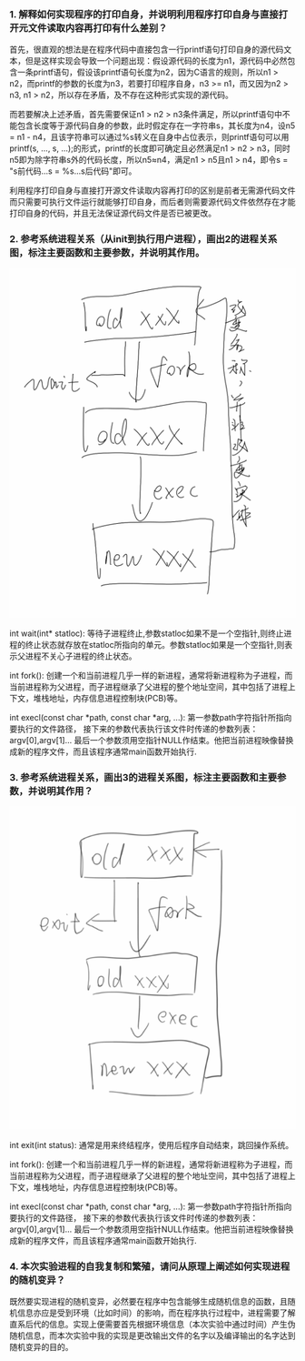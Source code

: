 ### 1. 解释如何实现程序的打印自身，并说明利用程序打印自身与直接打开元文件读取内容再打印有什么差别？
首先，很直观的想法是在程序代码中直接包含一行printf语句打印自身的源代码文本，但是这样实现会导致一个问题出现：假设源代码的长度为n1，源代码中必然包含一条printf语句，假设该printf语句长度为n2，因为C语言的规则，所以n1 > n2，而printf的参数的长度为n3，若要打印程序自身，n3 >= n1，而又因为n2 > n3, n1 > n2，所以存在矛盾，及不存在这种形式实现的源代码。

而若要解决上述矛盾，首先需要保证n1 > n2 > n3条件满足，所以printf语句中不能包含长度等于源代码自身的参数，此时假定存在一字符串s，其长度为n4，设n5 = n1 - n4，且该字符串可以通过%s转义在自身中占位表示，则printf语句可以用printf(s, ..., s, ...);的形式，printf的长度即可确定且必然满足n1 > n2 > n3，同时n5即为除字符串s外的代码长度，所以n5≈n4，满足n1 > n5且n1 > n4，即令s = "s前代码...s = %s...s后代码"即可。

利用程序打印自身与直接打开源文件读取内容再打印的区别是前者无需源代码文件而只需要可执行文件运行就能够打印自身，而后者则需要源代码文件依然存在才能打印自身的代码，并且无法保证源代码文件是否已被更改。

### 2. 参考系统进程关系（从init到执行用户进程），画出2的进程关系图，标注主要函数和主要参数，并说明其作用。
![](./img2.png)

int wait(int\* statloc): 等待子进程终止,参数statloc如果不是一个空指针,则终止进程的终止状态就存放在statloc所指向的单元。参数statloc如果是一个空指针,则表示父进程不关心子进程的终止状态。

int fork(): 创建一个和当前进程几乎一样的新进程，通常将新进程称为子进程，而当前进程称为父进程，而子进程继承了父进程的整个地址空间，其中包括了进程上下文，堆栈地址，内存信息进程控制块(PCB)等。

int execl(const char *path, const char *arg, ...): 第一参数path字符指针所指向要执行的文件路径， 接下来的参数代表执行该文件时传递的参数列表：argv[0],argv[1]... 最后一个参数须用空指针NULL作结束。他把当前进程映像替换成新的程序文件，而且该程序通常main函数开始执行.

### 3. 参考系统进程关系，画出3的进程关系图，标注主要函数和主要参数，并说明其作用？
![](./img3.png)

int exit(int status): 通常是用来终结程序，使用后程序自动结束，跳回操作系统。

int fork(): 创建一个和当前进程几乎一样的新进程，通常将新进程称为子进程，而当前进程称为父进程，而子进程继承了父进程的整个地址空间，其中包括了进程上下文，堆栈地址，内存信息进程控制块(PCB)等。

int execl(const char *path, const char *arg, ...): 第一参数path字符指针所指向要执行的文件路径， 接下来的参数代表执行该文件时传递的参数列表：argv[0],argv[1]... 最后一个参数须用空指针NULL作结束。他把当前进程映像替换成新的程序文件，而且该程序通常main函数开始执行.

### 4. 本次实验进程的自我复制和繁殖，请问从原理上阐述如何实现进程的随机变异？
既然要实现进程的随机变异，必然要在程序中包含能够生成随机信息的函数，且随机信息亦应是受到环境（比如时间）的影响，而在程序执行过程中，进程需要了解直系后代的信息。实现上便需要首先根据环境信息（本次实验中通过时间）产生伪随机信息，而本次实验中我的实现是更改输出文件的名字以及编译输出的名字达到随机变异的目的。
